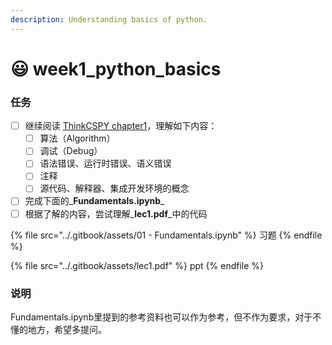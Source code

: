 ```yaml
---
description: Understanding basics of python.
---
```


# 😃 week1\_python\_basics

### 任务

* [ ] 继续阅读 [ThinkCSPY chapter1](https://runestone.academy/ns/books/published/thinkcspy/GeneralIntro/toctree.html)，理解如下内容：
  * [ ] 算法（Algorithm）
  * [ ] 调试（Debug）
  * [ ] 语法错误、运行时错误、语义错误
  * [ ] 注释
  * [ ] 源代码、解释器、集成开发环境的概念
* [ ] 完成下面的_**Fundamentals.ipynb**_
* [ ] 根据了解的内容，尝试理解_**lec1.pdf**_中的代码

{% file src="../.gitbook/assets/01 - Fundamentals.ipynb" %}
习题
{% endfile %}

{% file src="../.gitbook/assets/lec1.pdf" %}
ppt
{% endfile %}

### 说明

Fundamentals.ipynb里提到的参考资料也可以作为参考，但不作为要求，对于不懂的地方，希望多提问。
